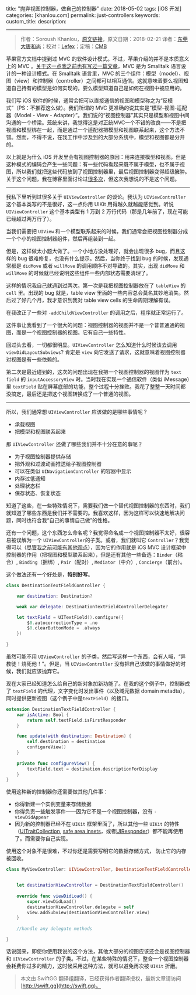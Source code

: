 title: "抛弃视图控制器，做自己的控制器"
date: 2018-05-02
tags: [iOS 开发]
categories: [khanlou.com]
permalink: just-controllers
keywords: 
custom_title: 
description: 

---
> 作者：Soroush Khanlou，[原文链接](http://khanlou.com/2018/02/just-controllers/)，原文日期：2018-02-21
> 译者：[东莞大唐和尚](https://weibo.com/u/5029986118)；校对：[Lefex](https://weibo.com/u/5953150140)；定稿：[CMB](https://github.com/chenmingbiao)
  







<!--此处开始正文-->

苹果官方文档中提到过 MVC 的软件设计模式。不过，苹果介绍的并不是本质意义上的 MVC 。[关于这一点我之前也有写过一篇文章](http://khanlou.com/2014/03/model-view-whatever/)，MVC 是为 Smalltalk 语言设计的一种设计模式。在 Smalltalk 语言里，MVC 的三个组件：模型（model）、视图（view）和控制器（controller）之间都可以相互通信。这就意味着要么视图知道自己持有的模型是如何实现的，要么模型知道自己是如何在视图中被应用的。

我们写 iOS 软件的时候，通常会把可以直接通信的视图和模型称之为“反模式”（PS：不推荐这么做）。我们所谓的 MVC 更准确的说其实是“模型-视图-适配器（Model - View - Adapter）”。我们说的“视图控制器”其实只是模型和视图中间沟通的一个桥梁。笼统来讲，我觉得这是对正统MVC一个不错的改良——不是把视图和模型绑在一起，而是通过一个适配器把模型和视图联系起来，这个方法不错。然而，不得不说，在我工作中涉及到的大部分系统中，模型和视图都是分开的。

以上就是为什么 iOS 开发里会有视图控制器的原因：用来连接模型和视图。但是这种模式的编码会产生一些问题：有一些代码看起来既不属于模型，也不属于视图，所以我们就把这些代码放到了视图控制器里，最后视图控制器变得超级臃肿。关于这个问题，我在博客里面讨论过[很多次](http://khanlou.com/2015/10/coordinators-redux/)，但这次我想说的不是这个问题。

<!--more-->

---

我私下里听到过很多关于 `UIViewController` 的谈论。我认为 `UIViewController` 这个基本类写的不是很好，这一点你用 UIKit 用得越久就越能感觉到。听说 `UIViewController` 这个基本类型有 1 万到 2 万行代码（那是几年前了，现在可能已经超过两万行了）。

当我们需要把 `UIView` 和一个模型联系起来的时候，我们通常会把视图控制器分成一个个小的视图控制器组件，然后再组装到一起。

但是，这样做太小题大做了。一个小地方没处理好，就会出现很多 bug，而且这样的 bug 很难修复，也没有什么提示。然后，当你终于找到 bug 的时候，发现通常都是 `didMove` 或者 `willMove` 的调用顺序不对导致的。其实，出现 `didMove` 和 `willMove` 的时候就已经说明这些组件一些内部状态需要清理了。

这样的情况我自己就遇到过两次。第一次是我把视图控制器放在了 `tableView` 的 `cell` 里。出现的 bug 就是，table view 里面的一些内容总会莫名其妙地消失。然后过了好几个月，我才意识到我对 table view cells 的生命周期理解有误。

在我改正了一些对 `-addChildViewController` 的调用之后，程序就正常运行了。

这件事让我看到了一个很大的问题：视图控制器的视图并不是一个普普通通的视图，而是一个视图控制器的视图。它有自己一些特性。

回过头去看，一切都很明显。`UIViewController` 怎么知道什么时候该去调用 `viewDidLayoutSubviews`? 肯定是 `view` 向它发送了请求，这就意味着视图控制器对视图是有一些依赖的。

第二次是最近碰到的，这次的问题出现在我把一个视图控制器的视图作为 `text field` 的 `inputAccessoryView` 时。当时我在实现一个通信软件（类似  iMessage）里 `textField` 贴在屏幕底部的功能，整个过程十分挫败。我花了整整一天时间都没搞定，最后还是把这个视图转换成了一个普通的视图。

---

所以，我们通常想 `UIViewController` 应该做的是哪些事情呢？

- 承载视图
- 把模型和视图联系起来

那 `UIViewController` 还做了哪些我们并不十分在意的事呢？

- 为子视图控制器提供存储
- 把外观和过渡动画推送给子视图控制器
- 可以在类似 `UINavigationController` 的容器中显示
- 内存过低通知
- 处理状态栏
- 保存状态、恢复状态

知道了这些，在一些特殊情况下，需要我们做一个替代视图控制器的东西时，我们就知道了哪些东西是我们并不需要的。我喜欢这样，因为这样可以快速地解决问题，同时也符合我“自己的事情自己做”的性格。

还有一个问题，这个东西怎么命名呢？我觉得命名成一个视图控制器不太好，很容易被误解为一个 `UIViewController`的子类。或者，我们就叫它 `Controller`？我觉得可以（[尽管我之前可能有其他观点](http://khanlou.com/2014/11/a-controller-by-any-other-name/)），因为它的作用就是 iOS MVC 设计框架中控制器的作用（把视图和模型联系起来），但是还有其他一些备选：`Binder`（粘合）, `Binding`（捆绑）, `Pair`（配对）, `Mediator`（中介）, `Concierge`（前台）。

这个做法还有一个好处是，**特别好写**。

```swift
class DestinationTextFieldController {

    var destination: Destination?

    weak var delegate: DestinationTextFieldControllerDelegate?

    let textField = UITextField().configure({
        $0.autocorrectionType = .no
        $0.clearButtonMode = .always
    })
    
}
```

虽然可能不用 `UIViewController` 的子类，然后写这样一个东西，会有人喊，“异教徒！烧死他！”。但是，当 `UIViewController` 没有把自己该做的事情做好的时候，我们就应该抛弃它。

现在大家已经知道怎么给自己的新对象加新功能了。在我的这个例子中，控制器成了 `textField` 的代理，文字变化时发出事件（以及域元数据 domain metadta），同时提供更新视图（这个例子中是`textField`）的接口。

```swift
extension DestinationTextFieldController {
	var isActive: Bool {
		return self.textField.isFirstResponder
	}

	func update(with destination: Destination) {
		self.destination = destination
		configureView()
	}
	
	private func configureView() {
		textField.text = destination.descriptionForDisplay
	}
}
```

使用这种新的控制器你还需要做其他几件事：

- 你得新建一个实例变量来存储数据
- 你得负责一些触发事件——因为它不是一个视图控制器，没有 `-viewDidAppear`
- 因为新的控制器已经不在 `UIKit` 框架里面了，所以其他一些 `UIKit` 的特性（[UITraitCollection](https://developer.apple.com/documentation/uikit/uitraitcollection), [safe area insets](https://developer.apple.com/documentation/uikit/uiview/positioning_content_relative_to_the_safe_area)，或者[UIResponder](https://developer.apple.com/documentation/uikit/uiresponder)）都不能再使用了。而需要你自己实现。

使用这个对象不是很难，不过你还是需要写明它的数据存储方式， 防止它的内存被回收。

```swift
class MyViewController: UIViewController, DestinationTextFieldControllerDelegate {


	let destinationViewController = DestinationTextFieldController()
	
	override func viewDidLoad() {
		super.viewDidLoad()
		destinationViewController.delegate = self
		view.addSubview(destinationViewController.view)
	}
	
	//handle any delegate methods

}
```

话说回来，即使你使用我说的这个方法，其他大部分的视图应该还会是视图控制器和 `UIViewController` 的子类。不过，在某些特殊的情况下，整合一个视图控制器会耗费你过多的精力，这时候采用这种方法，就可以避免再次被 `UIKit` 折磨。

> 本文由 SwiftGG 翻译组翻译，已经获得作者翻译授权，最新文章请访问 [http://swift.gg](http://swift.gg)。